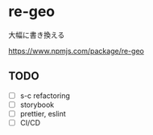 # re-geo

大幅に書き換える

https://www.npmjs.com/package/re-geo

## TODO

- [ ] s-c refactoring
- [ ] storybook
- [ ] prettier, eslint
- [ ] CI/CD
